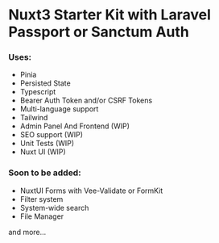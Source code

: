 # Nuxt3 Starter Kit with Laravel Passport or Sanctum Auth

### Uses: 

- Pinia
- Persisted State
- Typescript
- Bearer Auth Token and/or CSRF Tokens
- Multi-language support
- Tailwind
- Admin Panel And Frontend (WIP)
- SEO support (WIP)
- Unit Tests (WIP)
- Nuxt UI (WIP)

### Soon to be added:

- NuxtUI Forms with Vee-Validate or FormKit
- Filter system
- System-wide search
- File Manager

and more...
